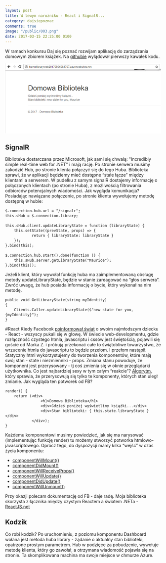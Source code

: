 ```yaml
---
layout: post
title: W lewym narożniku - React i SignalR...
category: dajsiepoznac
comments: true
image: "/public/003.png"
date: 2017-03-15 22:25:00 0100
---
```


W ramach konkursu Daj się poznać rozwijam aplikację do zarządzania domowym zbiorem książek. Na [githubie](https://github.com/slawciu/home-library) wylądował pierwszy kawałek kodu.

<img class="postImage" src="/public/003.png" />

## SignalR
Biblioteka dostarczana przez Microsoft, jak sami się chwalą:
"Incredibly simple real-time web for .NET"
i mają rację. Po stronie serwera musimy zakodzić Hub, po stronie klienta połączyć się do tego Huba. Biblioteka sprawi, że w aplikacji będziemy mieć dostępne “stałe łącze” między klientami a serwerem. W pudełku z samym signalR dostajemy informację o połączonych klientach (po stronie Huba), z możliwością filtrowania odbiorców potencjalnych wiadomości. 
Jak wygląda komunikacja? Posiadając nawiązane połączenie, po stronie klienta wywołujemy metodę dostępną w hubie:

    $.connection.hub.url = "/signalr";
    this.sHub = $.connection.library;

    this.sHub.client.updateLibraryState = function (libraryState) {
        this.setState((prevState, props) => {
                return { libraryState: libraryState }
        });
    }.bind(this);

    $.connection.hub.start().done(function () {
        this.sHub.server.getLibraryState("Maurice");
    }.bind(this));

Jeżeli klient, który wywołał funkcję huba ma zaimplementowaną obsługę metody updateLibraryState, będzie w stanie zareagować na “głos serwera”. Zwróć uwagę, że hub posiada informację o bycie, który wykonał na nim metodę.
    
    public void GetLibraryState(string myIdentity)
    {
        Clients.Caller.updateLibraryState($"new state for you, {myIdentity}");
    }

#React
Kiedy Facebook [poinformował świat](https://www.youtube.com/watch?v=XxVg_s8xAms) o swoim najmłodszym dziecku - React - wszyscy pukali się w głowę. W świecie web-developmentu, gdzie rozłączność czystego htmla, javascriptu i cssów jest świętością, pojawili się goście od Marka Z. i próbują przekonać całe to świątobliwe towarzystwo, że wrzucenie htmla do javascriptu to będzie przełom. I przełom nastąpił. Statyczny html wykorzystujemy do tworzenia komponentów, które mają swój stan - state i niezmienniki - props. Zmiana stanu powoduje, że komponent jest przerysowany - tj coś zmienia się w oknie przeglądarki użytkownika. Co jest najbardziej sexy w tym całym “reakcie”? [Algorytm](https://facebook.github.io/react/docs/reconciliation.html), który sprawia, że przerysowują się tylko te komponenty, których stan uległ zmianie. Jak wygląda ten potworek od FB?

    render() {
        return (<div>
                    <h1>Domowa Biblioteka</h1>
                    <div>Gdzieś poniżej wyświetlimy książki...</div>
                    <div>Stan biblioteki: { this.state.libraryState }</div>
                </div>);
    }

Każdemu komponentowi musimy powiedzieć, jak się ma narysować (implementując funkcję render) tu możemy stworzyć potworka htmlowo-javascriptowego. Oprócz tego, do dyspozycji mamy kilka “wejść” w czas życia komponentu:

* [componentWillMount()](https://facebook.github.io/react/docs/react-component.html#componentwillmount)
* [componentDidMount()](https://facebook.github.io/react/docs/react-component.html#componentdidmount)
* [componentWillReceiveProps()](https://facebook.github.io/react/docs/react-component.html#componentwillreceiveprops)
* [componentWillUpdate()](https://facebook.github.io/react/docs/react-component.html#componentwillupdate)
* [componentDidUpdate()](https://facebook.github.io/react/docs/react-component.html#componentdidupdate)
* [componentWillUnmount()](https://facebook.github.io/react/docs/react-component.html#componentwillunmount)

Przy okazji polecam dokumentację od FB - daje radę. Moja biblioteka skorzysta z łącznika między czystym Reactem a światem .NETa - [ReactJS.net](https://reactjs.net/)

## Kodzik
Co robi kodzik? Po uruchomieniu, z poziomu komponentu Dashboard wołana jest metoda huba library - żądanie o aktualny stan biblioteki, opatrzone prostym parametrem. Hub w podzięce za pobudzenie, wywołuje metodę klienta, który go zawołał, a otrzymana wiadomość pojawia się na stronie. Ta skomplikowana machina ma swoje miejsce w chmurze Azure.